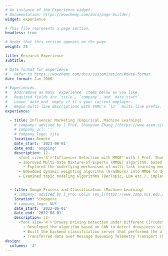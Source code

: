 ```yaml
---
# An instance of the Experience widget.
# Documentation: https://wowchemy.com/docs/page-builder/
widget: experience

# This file represents a page section.
headless: true

# Order that this section appears on the page.
weight: 20

title: Research Experience
subtitle:

# Date format for experience
#   Refer to https://wowchemy.com/docs/customization/#date-format
date_format: Jan 2006

# Experiences.
#   Add/remove as many `experience` items below as you like.
#   Required fields are `title`, `company`, and `date_start`.
#   Leave `date_end` empty if it's your current employer.
#   Begin multi-line descriptions with YAML's `|2-` multi-line prefix.
experience:

  - title: Influencer Marketing (Empirical, Machine Learning)
    # company: advised by [_Prof. Shunyuan Zhang_](https://www.acem.sjtu.edu.cn/en/faculty/zhouzucheng.html) from [Shanghai Jiao Tong University](https://www.acem.sjtu.edu.cn/en/)
    # company_url: ''
    # company_logo: sjtu
    location: Remote
    date_start: '2023-06-01'
    date_end: 'ongoing'
    description: |2-
      <font size='4'>"Influencer Selection with MMOE" with [_Prof. Shunyuan Zhang_](https://www.hbs.edu/faculty/Pages/profile.aspx?facId=1175206) from Harvard Business School and [_Prof. Xitong Li_](https://sites.google.com/view/xitong-li/home) from HEC, Paris.</font>
      -	Improved Multi-Gate Mixture-of-Experts (MMOE) algorithm, based on the incentive mechanism of influencer behavior and interactions between marketing goals (reputation, revenue, acceptance), increasing the revenue prediction performance by over 20%.
    	- Explored the underlying mechanisms of multi-task learning models, based on literatures and regression analysis, identifying model-relevant factors such as the gating mechanism, data-relevant factors such as data sparsity, and feature-relevant factors such as latent relevance.
      - Embedded dynamic weighting algorithm (GradNorm) into MMOE to dynamically tune the weights of different tasks during the training process, increasing the model performance by over 200% over a highly unbalanced and sparse dataset.
      - Examined topic modeling algorithms (BerTopic, LDA etc.), implemented multimodal BerTopic model to cluster millions of posts (images and texts), optimized the topic representation, achieving a balanced performance on different metrics (coherence, topic overlap etc.).


  - title: Image Process and Classification (Machine Learning)
    # company: advised by [_Pro. Colin Tan_](https://www.comp.nus.edu.sg/cs/people/ctank/) from [National University of Singapore](https://www.comp.nus.edu.sg/)
    location: Singapore
    # company_logo: NUS
    date_start: '2022-06-01'
    date_end: '2022-08-01'
    description: |2-
      <font size='4'>"Drowsy Driving Detection under Different Circumstances with Convolutional Neural Networks (CNN)" with [_Pro. Colin Tan_](https://www.comp.nus.edu.sg/cs/people/ctank/) from NUS</font>
        - Developed the algorithm based on CNN to detect drowsiness with nearly 95% accuracy under different circumstances such as dark or bright.
        - Built the backend classification server that performed the algorithm to handle the data and communicated data between detectors and actuators.
        - Transferred data over Message Queueing Telemetry Transport (MQTT), RESTful APIs and stored in SQL databases.
design:
  columns: '2'
---
```

